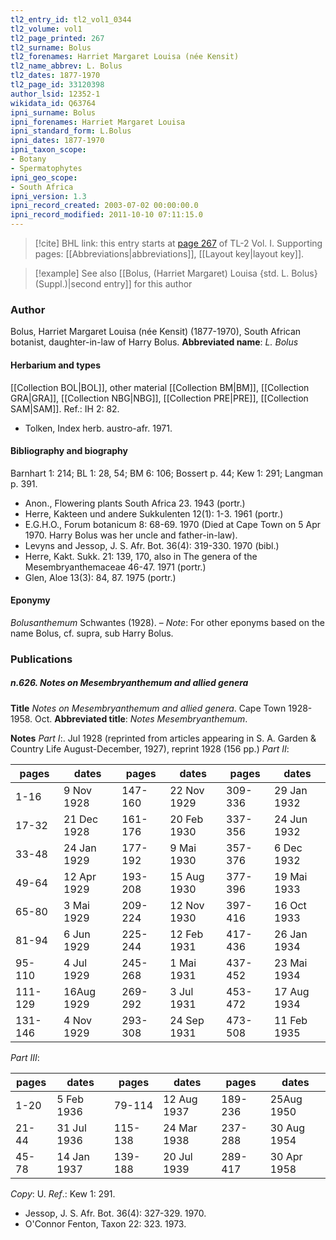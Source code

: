```yaml
---
tl2_entry_id: tl2_vol1_0344
tl2_volume: vol1
tl2_page_printed: 267
tl2_surname: Bolus
tl2_forenames: Harriet Margaret Louisa (née Kensit)
tl2_name_abbrev: L. Bolus
tl2_dates: 1877-1970
tl2_page_id: 33120398
author_lsid: 12352-1
wikidata_id: Q63764
ipni_surname: Bolus
ipni_forenames: Harriet Margaret Louisa
ipni_standard_form: L.Bolus
ipni_dates: 1877-1970
ipni_taxon_scope: 
- Botany
- Spermatophytes
ipni_geo_scope: 
- South Africa
ipni_version: 1.3
ipni_record_created: 2003-07-02 00:00:00.0
ipni_record_modified: 2011-10-10 07:11:15.0
---
```



> [!cite] BHL link: this entry starts at [page 267](https://www.biodiversitylibrary.org/page/33120398) of TL-2 Vol. I.
> Supporting pages: [[Abbreviations|abbreviations]], [[Layout key|layout key]].

> [!example] See also [[Bolus, (Harriet Margaret) Louisa {std. L. Bolus} (Suppl.)|second entry]] for this author

### Author

Bolus, Harriet Margaret Louisa (née Kensit) (1877-1970), South African botanist, daughter-in-law of Harry Bolus. 
**Abbreviated name**: *L. Bolus*

#### Herbarium and types

[[Collection BOL|BOL]], other material [[Collection BM|BM]], [[Collection GRA|GRA]], [[Collection NBG|NBG]], [[Collection PRE|PRE]], [[Collection SAM|SAM]].
Ref.: IH 2: 82.
- Tolken, Index herb. austro-afr. 1971.

#### Bibliography and biography

Barnhart 1: 214; BL 1: 28, 54; BM 6: 106; Bossert p. 44; Kew 1: 291; Langman p. 391.
- Anon., Flowering plants South Africa 23. 1943 (portr.)
- Herre, Kakteen und andere Sukkulenten 12(1): 1-3. 1961 (portr.)
- E.G.H.O., Forum botanicum 8: 68-69. 1970 (Died at Cape Town on 5 Apr 1970. Harry Bolus was her uncle and father-in-law).
- Levyns and Jessop, J. S. Afr. Bot. 36(4): 319-330. 1970 (bibl.)
- Herre, Kakt. Sukk. 21: 139, 170, also in The genera of the Mesembryanthemaceae 46-47. 1971 (portr.)
- Glen, Aloe 13(3): 84, 87. 1975 (portr.)

#### Eponymy

*Bolusanthemum* Schwantes (1928). – *Note*: For other eponyms based on the name Bolus, cf. supra, sub Harry Bolus.

### Publications

##### n.626. Notes on Mesembryanthemum and allied genera

**Title**
*Notes on Mesembryanthemum and allied genera*. Cape Town 1928-1958. Oct.
**Abbreviated title**: *Notes Mesembryanthemum*.

**Notes**
*Part I*:. Jul 1928 (reprinted from articles appearing in S. A. Garden & Country Life August-December, 1927), reprint 1928 (156 pp.)
*Part II*:

|pages	|dates	|pages	|dates	|pages	|dates|
|---	|---	|---	|---	|---	|---	|
|1-16	|9 Nov 1928	|147-160	|22 Nov 1929	|309-336	|29 Jan 1932|
|17-32	|21 Dec 1928	|161-176	|20 Feb 1930	|337-356	|24 Jun 1932|
|33-48	|24 Jan 1929	|177-192	|9 Mai 1930	|357-376	|6 Dec 1932|
|49-64	|12 Apr 1929	|193-208	|15 Aug 1930	|377-396	|19 Mai 1933|
|65-80	|3 Mai 1929	|209-224	|12 Nov 1930	|397-416	|16 Oct 1933|
|81-94	|6 Jun 1929	|225-244	|12 Feb 1931	|417-436	|26 Jan 1934|
|95-110	|4 Jul 1929	|245-268	|1 Mai 1931	|437-452	|23 Mai 1934|
|111-129	|16Aug 1929	|269-292	|3 Jul 1931	|453-472	|17 Aug 1934|
|131-146	|4 Nov 1929	|293-308	|24 Sep 1931	|473-508	|11 Feb 1935|

*Part III*:

|pages	|dates	|pages	|dates	|pages	|dates|
|---	|---	|---	|---	|---	|---	|
|1-20	|5 Feb 1936	|79-114	|12 Aug 1937	|189-236	|25Aug 1950|
|21-44	|31 Jul 1936	|115-138	|24 Mar 1938	|237-288	|30 Aug 1954|
|45-78	|14 Jan 1937	|139-188	|20 Jul 1939	|289-417	|30 Apr 1958|

*Copy*: U.
*Ref*.: Kew 1: 291.
- Jessop, J. S. Afr. Bot. 36(4): 327-329. 1970.
- O'Connor Fenton, Taxon 22: 323. 1973.

